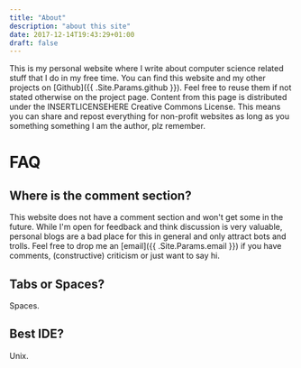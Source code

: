 ```yaml
---
title: "About"
description: "about this site"
date: 2017-12-14T19:43:29+01:00
draft: false
---
```


This is my personal website where I write about computer science related stuff
that I do in my free time.
You can find this website and my other projects on
[Github]({{ .Site.Params.github }}). Feel free to reuse them if not stated
otherwise on the project page.
Content from this page is distributed under the INSERTLICENSEHERE Creative
Commons License. This means you can share and repost everything for non-profit
websites as long as you something something I am the author, plz remember.

# FAQ

## Where is the comment section?
This website does not have a comment section and won't get some in the future.
While I'm open for feedback and think discussion is very valuable, personal
blogs are a bad place for this in general and only attract bots and trolls.
Feel free to drop me an [email]({{ .Site.Params.email }}) if you have comments,
(constructive) criticism or just want to say hi.

## Tabs or Spaces?
Spaces.

## Best IDE?
Unix.
